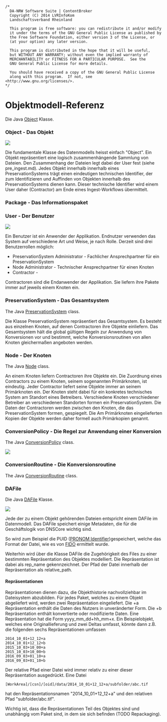 	/*
	  DA-NRW Software Suite | ContentBroker
	  Copyright (C) 2014 LVRInfoKom
	  Landschaftsverband Rheinland
	
	  This program is free software: you can redistribute it and/or modify
	  it under the terms of the GNU General Public License as published by
	  the Free Software Foundation, either version 3 of the License, or
	  (at your option) any later version.
	
	  This program is distributed in the hope that it will be useful,
	  but WITHOUT ANY WARRANTY; without even the implied warranty of
	  MERCHANTABILITY or FITNESS FOR A PARTICULAR PURPOSE.  See the
	  GNU General Public License for more details.
	
	  You should have received a copy of the GNU General Public License
	  along with this program.  If not, see <http://www.gnu.org/licenses/>.
	*/

# Objektmodell-Referenz

Die Java [Object](../java/de/uzk/hki/da/model/Object.java) Klasse.

### Object - Das Objekt

![](https://raw.githubusercontent.com/da-nrw/DNSCore/master/ContentBroker/src/main/markdown/object_model_objects_packages.jpg)

Die fundamentale Klasse des Datenmodells heisst einfach "Object". Ein Objekt repräsentiert eine logisch zusammenhängende Sammlung von Dateien. Den Zusammenhang der Dateien legt dabei der User fest (siehe pre_ingest.md). Jedes Objekt innerhalb innerhalb eines PreservationSystems trägt einen eindeutigen technischen Identifier, der zum Identifizieren und Auffinden von Objekten innerhalb des PreservationSystems dienen kann. Dieser technische Identifier wird einem User daher  (Contractor) am Ende eines Ingest-Workflows übermittelt.

### Package - Das Informationspaket

### User - Der Benutzer

![](https://raw.githubusercontent.com/da-nrw/DNSCore/master/ContentBroker/src/main/markdown/object_model_object_users.jpg)

Ein Benutzer ist ein Anwender der Applikation. Endnutzer verwenden das System auf verschiedene Art und Weise, je nach Rolle. Derzeit sind drei Benutzerrollen möglich:

* PreservationSystem Administrator - Fachlicher Ansprechpartner für ein PreservationSystem
* Node Administrator - Technischer Ansprechpartner für einen Knoten
* Contractor - 

Contractoren sind die Endanwender der Applikation. Sie liefern ihre Pakete immer auf jeweils einem Knoten ein.

### PreservationSystem - Das Gesamtsystem

The Java [PreservationSystem](../java/de/uzk/hki/da/model/PreservationSystem.java) class.

Die Klasse PreservationSystem repräsentiert das Gesamtsystem. Es besteht aus einzelnen Knoten, auf denen Contractoren ihre Objekte einliefern. Das Gesamtsystem hält die global gültigen Regeln zur Anwendung von Konversionen vor und bestimmt, welche Konversionsroutinen von allen Knoten gleichermaßen angeboten werden. 

### Node - Der Knoten


The Java [Node](../java/de/uzk/hki/da/model/Node.java) class.

An einem Knoten liefern Contractoren ihre Objekte ein. Die Zuordnung eines Contractors zu einem Knoten, seinem sogenannten Primärknoten, ist eindeutig. Jeder Contractor liefert seine Objekte immer an seinem Primärknoten ein. Der Knoten steht dabei für ein konkretes technisches System am Standort eines Betreibers. Verschiedene Knoten verschiedener Betreiber an verschiedenen Standorten formen ein PreservationSystem. Die Daten der Contractoren werden zwischen den Knoten, die das PreservationSystem formen, gespiegelt. Die Am Primärknoten eingelieferten Kopien der Objekte werden daher formell auch Primärkopien genannt.


### ConversionPolicy - Die Regel zur Anwendung einer Konversion

The Java [ConversionPolicy](../java/de/uzk/hki/da/model/ConversionPolicy.java) class.

![](https://github.com/da-nrw/DNSCore/blob/master/ContentBroker/src/main/markdown/object_model_conversion_dafiles.jpg)

### ConversionRoutine - Die Konversionsroutine

The Java [ConversionRoutine](../java/de/uzk/hki/da/model/ConversionRoutine.java) class.

### DAFile

Die Java [DAFile](../java/de/uzk/hki/da/model/DAFile.java) Klasse.

![](https://raw.github.com/da-nrw/DNSCore/master/ContentBroker/src/main/markdown/object_model_1a.jpg)

Jede der zu einem Objekt gehörenden Dateien entspricht einem DAFile im Datenmodell. Das DAFile speichert einige Metadaten, die für die Geschäftslogik von DNSCore wichtig sind.

So wird zum Beispiel die PUID ([PRONOM Identifier]((http://www.nationalarchives.gov.uk/PRONOM/Default.aspx)))gespeichert, welche das Format der Datei, wie es von [FIDO](http://www.openplanetsfoundation.org/software/fido) ermittelt wurde.

Weiterhin wird über die Klasse DAFile die Zugehörigkeit des Files zu einer bestimmten Repräsentation des Objektes modelliert. Die Repräsentation ist dabei als rep_name gekennzeichnet. Der Pfad der Datei innerhalb der Repräsentation als relative_path.

#### Repräsentationen

Repräsentationen dienen dazu, die Objekthistorie nachvollziehbar im Dateisystem abzubilden. Für jedes Paket, welches zu einem Objekt abgeliefert wird, werden zwei Repräsentation eingeliefert. Die +a Repräsentation enthält die Daten des Nutzers in unveränderter Form. Die +b Repräsentation enthält konvertierte oder modifizierte Daten. Eine Repräsentation hat die Form yyyy_mm_dd+hh_mm+x. Ein Beispielobjekt, welches eine Originallieferung und zwei Deltas umfasst, könnte dann z.B. die folgenden sechs Repräsentationen umfassen

    2014_10_01+12_12+a
    2014_10_01+12_12+b
    2015_10_03+10_00+a
    2015_10_03+10_00+b
    2016_09_03+01_10+a
    2016_09_03+01_10+b

Der relative Pfad einer Datei wird immer relativ zu einer dieser Repräsentation ausgedrückt. Eine Datei

    [WorkArea]/[csn]/[oid]/data/2014_10_01+12_12+a/subfolder/abc.tif

hat den Repräsentationsnamen "2014_10_01+12_12+a" und den relativen Pfad "subfolder/abc.tif". 

Wichtig ist, dass die Repräsentationen Teil des Objektes sind und unabhängig vom Paket sind, in dem sie sich befinden (TODO Repackaging).


